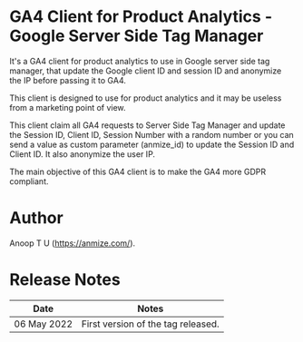 # GA4 Client for Product Analytics - Google Server Side Tag Manager
It's a GA4 client for product analytics to use in Google server side tag manager, that update the Google client ID and session ID and anonymize the IP before passing it to GA4. 

This client is designed to use for product analytics and it may be useless from a marketing point of view. 

This client claim all GA4 requests to Server Side Tag Manager and update the Session ID, Client ID, Session Number with a random number or you can send a value as custom parameter (anmize_id)  to update the Session ID and Client ID. It also anonymize the user IP.

The main objective of this GA4 client is to make the GA4 more GDPR compliant. 


# Author
Anoop T U (https://anmize.com/).


# Release Notes
| Date | Notes |
|-------|-------|
| 06 May 2022 | First version of the tag released. |
